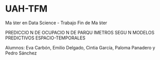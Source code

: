# UAH-TFM

Ma ́ster en Data Science - Trabajo Fin de Ma ́ster

PREDICCIO ́N DE OCUPACIO ́N DE PARQU ́IMETROS SEGU ́N MODELOS PREDICTIVOS ESPACIO-TEMPORALES

Alumnos: Eva Carbón, Emilio Delgado, Cintia García, Paloma Panadero y Pedro Sánchez
